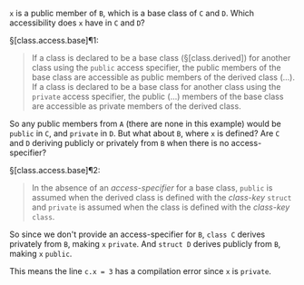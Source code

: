 `x` is a public member of `B`, which is a base class of `C` and `D`. Which accessibility does `x` have in `C` and `D`?

§[class.access.base]¶1:

> If a class is declared to be a base class (§[class.derived]) for another class using the `public` access specifier, the public members of the base class are accessible as public members of the derived class (...). If a class is declared to be a base class for another class using the `private` access specifier, the public (...) members of the base class are accessible as private members of the derived class.

So any public members from `A` (there are none in this example) would be `public` in `C`, and `private` in `D`. But what about `B`, where `x` is defined? Are `C` and `D` deriving publicly or privately from `B` when there is no access-specifier?

§[class.access.base]¶2:

> In the absence of an *access-specifier* for a base class, `public` is assumed when the derived class is defined with the *class-key* `struct` and `private` is assumed when the class is defined with the *class-key* `class`.

So since we don't provide an access-specifier for `B`, `class C` derives privately from `B`, making `x` `private`. And `struct D` derives publicly from `B`, making `x` `public`.

This means the line `c.x = 3` has a compilation error since `x` is `private`.
